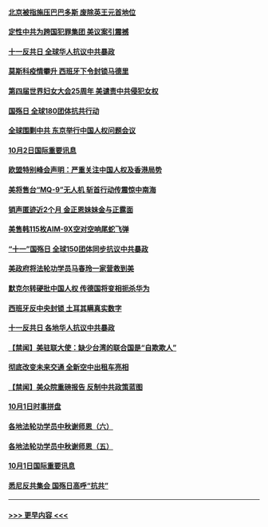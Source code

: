 #### [北京被指施压巴巴多斯 废除英王元首地位](../pages/prog202/a102954671.md?t=10030502) 
#### [定性中共为跨国犯罪集团  美议案引震撼](../pages/prog202/a102954663.md?t=10030502) 
#### [十一反共日 全球华人抗议中共暴政](../pages/prog202/a102954586.md?t=10030502) 
#### [莫斯科疫情攀升 西班牙下令封锁马德里](../pages/prog202/a102954540.md?t=10030502) 
#### [第四届世界妇女大会25周年 美谴责中共侵犯女权](../pages/prog202/a102954538.md?t=10030502) 
#### [国殇日 全球180团体抗共行动](../pages/prog202/a102954483.md?t=10030502) 
#### [全球围剿中共 东京举行中国人权问题会议](../pages/prog202/a102954474.md?t=10030502) 
#### [10月2日国际重要讯息](../pages/prog202/a102954222.md?t=10030502) 
#### [欧盟特别峰会声明：严重关注中国人权及香港局势](../pages/prog202/a102954169.md?t=10030502) 
#### [美将售台“MQ-9”无人机 斩首行动传震惊中南海](../pages/prog202/a102954124.md?t=10030502) 
#### [销声匿迹近2个月 金正恩妹妹金与正露面](../pages/prog202/a102954053.md?t=10030502) 
#### [美售韩115枚AIM-9X空对空响尾蛇飞弹](../pages/prog202/a102954020.md?t=10030502) 
#### [“十一”国殇日 全球150团体同步抗议中共暴政](../pages/prog202/a102953832.md?t=10030502) 
#### [美政府将法轮功学员马春玲一家营救到美](../pages/prog202/a102953959.md?t=10030502) 
#### [默克尔转硬批中国人权  传德国将变相扼杀华为](../pages/prog202/a102953746.md?t=10030502) 
#### [西班牙反中央封锁 土耳其瞒真实数字](../pages/prog202/a102953731.md?t=10030502) 
#### [十一反共日 各地华人抗议中共暴政](../pages/prog202/a102953671.md?t=10030502) 
#### [【禁闻】美驻联大使：缺少台湾的联合国是“自欺欺人”](../pages/prog202/a102953817.md?t=10030502) 
#### [彻底改变未来交通 全新空中出租车亮相](../pages/prog202/a102953801.md?t=10030502) 
#### [【禁闻】美众院重磅报告 反制中共政策蓝图](../pages/prog202/a102953767.md?t=10030502) 
#### [10月1日时事拼盘](../pages/prog202/a102953769.md?t=10030502) 
#### [各地法轮功学员中秋谢师恩（六）](../pages/prog202/a102953703.md?t=10030502) 
#### [各地法轮功学员中秋谢师恩（五）](../pages/prog202/a102953565.md?t=10030502) 
#### [10月1日国际重要讯息](../pages/prog202/a102953467.md?t=10030502) 
#### [悉尼反共集会 国殇日高呼“抗共”](../pages/prog202/a102953422.md?t=10030502) 

----
#### [ >>> 更早内容 <<< ](../indexes/prog202-earlier.md)
